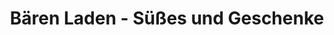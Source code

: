 ---
title: "Bären Laden - Süßes und Geschenke"
url: /fulda/baeren-laden-suesses-und-geschenke/
shop: Kiosk
---
